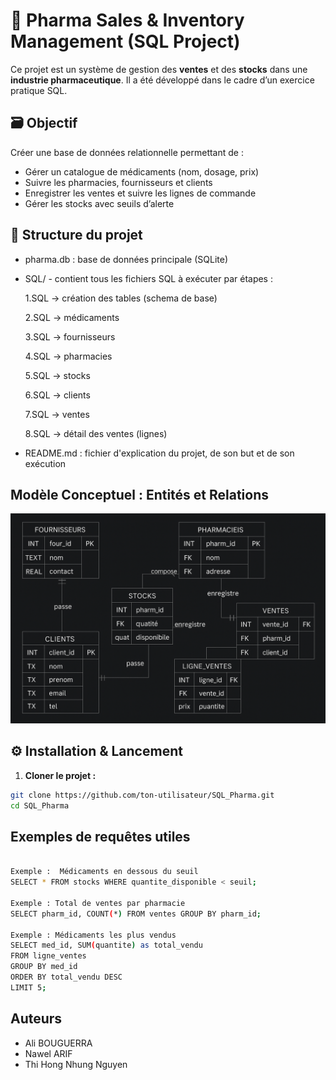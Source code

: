 # 💊 Pharma Sales & Inventory Management (SQL Project)

Ce projet est un système de gestion des **ventes** et des **stocks** dans une **industrie pharmaceutique**. Il a été développé dans le cadre d’un exercice pratique SQL.

## 🗃️ Objectif

Créer une base de données relationnelle permettant de :
- Gérer un catalogue de médicaments (nom, dosage, prix)
- Suivre les pharmacies, fournisseurs et clients
- Enregistrer les ventes et suivre les lignes de commande
- Gérer les stocks avec seuils d’alerte

## 📁 Structure du projet

- pharma.db : base de données principale (SQLite)

- SQL/ - contient tous les fichiers SQL à exécuter par étapes :

  1.SQL → création des tables (schema de base)

  2.SQL → médicaments

  3.SQL → fournisseurs

  4.SQL → pharmacies

  5.SQL → stocks
  
  6.SQL → clients

  7.SQL → ventes

  8.SQL → détail des ventes (lignes)

- README.md : fichier d'explication du projet, de son but et de son exécution

## Modèle Conceptuel : Entités et Relations

![](D-E-R.png)



## ⚙️ Installation & Lancement

1. **Cloner le projet :**

```bash
git clone https://github.com/ton-utilisateur/SQL_Pharma.git
cd SQL_Pharma
```


## Exemples de requêtes utiles

```bash

Exemple :  Médicaments en dessous du seuil
SELECT * FROM stocks WHERE quantite_disponible < seuil;

Exemple : Total de ventes par pharmacie
SELECT pharm_id, COUNT(*) FROM ventes GROUP BY pharm_id;

Exemple : Médicaments les plus vendus
SELECT med_id, SUM(quantite) as total_vendu
FROM ligne_ventes
GROUP BY med_id
ORDER BY total_vendu DESC
LIMIT 5;

```

## Auteurs

- Ali BOUGUERRA
- Nawel ARIF
- Thi Hong Nhung Nguyen 








